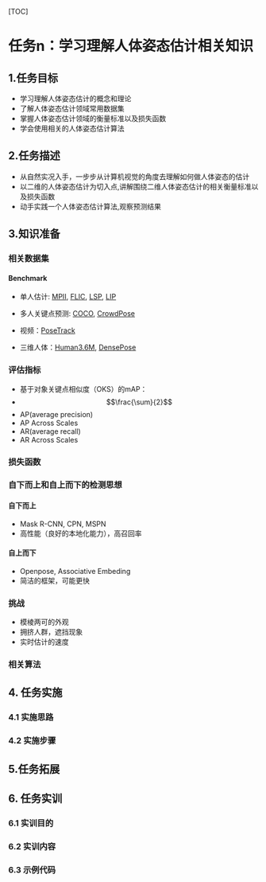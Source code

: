 [TOC]
# 任务n：学习理解人体姿态估计相关知识
## 1.任务目标
<!-- 1. 
2. 
3. 
4.  -->
- 学习理解人体姿态估计的概念和理论
- 了解人体姿态估计领域常用数据集
- 掌握人体姿态估计领域的衡量标准以及损失函数
- 学会使用相关的人体姿态估计算法

## 2.任务描述
- 从自然实况入手，一步步从计算机视觉的角度去理解如何做人体姿态的估计
- 以二维的人体姿态估计为切入点,讲解围绕二维人体姿态估计的相关衡量标准以及损失函数
- 动手实践一个人体姿态估计算法,观察预测结果


## 3.知识准备

### 相关数据集
#### Benchmark
<!-- 还可以给每个数据集加点简单的描述 -->
- 单人估计: [MPII](http://human-pose.mpi-inf.mpg.de/), [FLIC](https://bensapp.github.io/flic-dataset.html), [LSP](http://sam.johnson.io/research/lsp.html), [LIP](http://sysu-hcp.net/lip/)

- 多人关键点预测: [COCO](http://cocodataset.org/#keypoints-2019), [CrowdPose](http://cocodataset.org/#keypoints-2019)

- 视频：[PoseTrack](https://posetrack.net/)

- 三维人体：[Human3.6M](http://vision.imar.ro/human3.6m/description.php), [DensePose](http://densepose.org/)


### 评估指标
<!-- 此处考虑贴入公式或者图片 -->
- 基于对象关键点相似度（OKS）的mAP：
- $$\frac{\sum}{2}$$
- AP(average precision)
- AP Across Scales
- AR(average recall)
- AR Across Scales

### 损失函数



### 自下而上和自上而下的检测思想
<!-- 加上小段的文字介绍 -->
#### 自下而上
- Mask R-CNN, CPN, MSPN
- 高性能（良好的本地化能力），高召回率


#### 自上而下
- Openpose, Associative Embeding
- 简洁的框架，可能更快

### 挑战
- 模棱两可的外观
- 拥挤人群，遮挡现象
- 实时估计的速度

### 相关算法



## 4. 任务实施
### 4.1 实施思路


### 4.2 实施步骤


## 5.任务拓展



## 6. 任务实训
### 6.1 实训目的


### 6.2 实训内容

### 6.3 示例代码



```

```